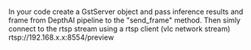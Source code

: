 In your code create a GstServer object and pass inference results and frame from DepthAI pipeline to the "send_frame" method. Then simly connect to the rtsp stream using a rtsp client (vlc network stream) rtsp://192.168.x.x:8554/preview


